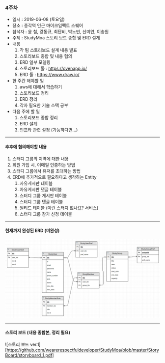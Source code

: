 ### 4주차
* 일시 : 2019-06-08 (토요일)
* 장소 : 종각역 인근 마이크임팩트 스퀘어
* 참석자 : 윤 철, 강동규, 최단비, 박노빈, 신미연, 이송원
* 주제 : StudyMoa 스토리 보드 종합 및 ERD 설계
* 내용
   1. 각 팀 스토리보드 설계 내용 발표
   2. 스토리보드 종합 및 내용 협의
   3. ERD 일부 모델링
   4. 스토리보드 툴 : https://ovenapp.io/
   5. ERD 툴 : https://www.draw.io/
* 한 주간 해야할 일
   1. aws에 대해서 학습하기
   2. 스토리보드 정리
   3. ERD 정리
   4. 각자 필요한 기술 스택 공부
* 다음 주에 할 일
   1. 스토리보드 종합 정리
   2. ERD 설계
   3. 인프라 관련 설정 (가능하다면...)
- - -
#### 추후에 협의해야할 내용
   1. 스터디 그룹의 지역에 대한 내용
   2. 회원 가입 시, 이메일 인증하는 방법
   3. 스터디 그룹에서 유저를 초대하는 방법
   4. ERD에 추가적으로 필요하다고 생각하는 Entity
      1. 자유게시판 테이블
      2. 자유게시판 댓글 테이블
      3. 스터디 그룹 게시판 테이블
      4. 스터디 그룹 댓글 테이블
      5. 원티드 테이블 (이런 스터디 없나요? 서비스)
      6. 스터디 그룹 참가 신청 테이블
- - -      
#### 현재까지 완성된 ERD (미완성)
![ERD_ver_1](/img/ERD_1.PNG)
- - -
#### 스토리 보드 (내용 종합본, 정리 필요)
![스토리 보드 ver.1][https://github.com/wearerespectfuldeveloper/StudyMoa/blob/master/StoryBoard/storyboard_1.pdf]